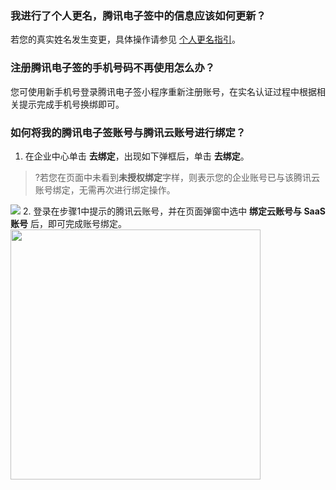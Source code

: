 ### 我进行了个人更名，腾讯电子签中的信息应该如何更新？
若您的真实姓名发生变更，具体操作请参见 [个人更名指引](https://cloud.tencent.com/document/product/1323/94117)。

### 注册腾讯电子签的手机号码不再使用怎么办？
您可使用新手机号登录腾讯电子签小程序重新注册账号，在实名认证过程中根据相关提示完成手机号换绑即可。

### 如何将我的腾讯电子签账号与腾讯云账号进行绑定？
1. 在企业中心单击 **去绑定**，出现如下弹框后，单击 **去绑定**。
>?若您在页面中未看到**未授权绑定**字样，则表示您的企业账号已与该腾讯云账号绑定，无需再次进行绑定操作。

 ![](https://qcloudimg.tencent-cloud.cn/raw/f16bcc424bb734cd56dfcc69247aa1f8.png)
2. 登录在步骤1中提示的腾讯云账号，并在页面弹窗中选中 **绑定云账号与 SaaS 账号** 后，即可完成账号绑定。
<img style="width:400px; max-width: inherit;" src="https://qcloudimg.tencent-cloud.cn/raw/8cfb75660e79a3517d881ae21ebee836.png" />
